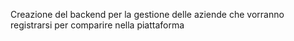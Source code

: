 Creazione del backend per la gestione delle aziende che vorranno registrarsi per comparire nella piattaforma